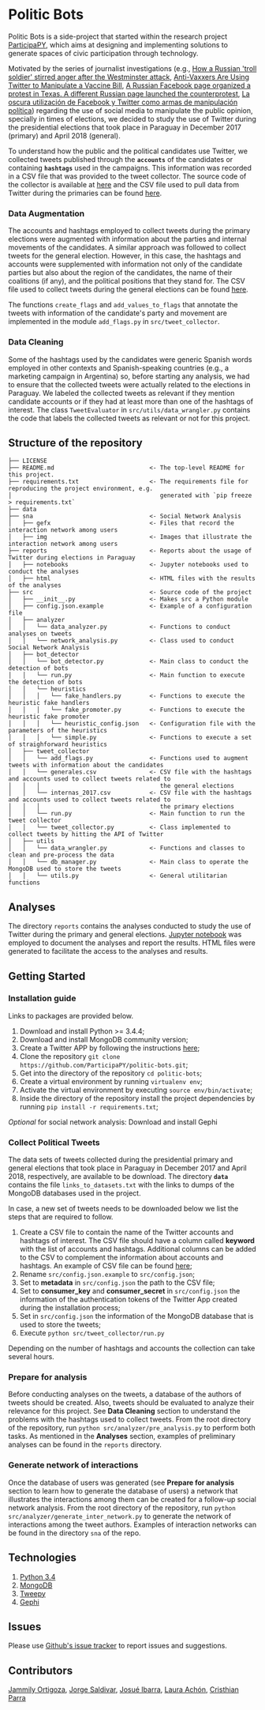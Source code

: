 # Politic Bots

Politic Bots is a side-project that started within the research project [ParticipaPY](http://participa.org.py/), which 
aims at designing and implementing solutions to generate spaces of civic participation through technology. 

Motivated by the series of journalist investigations (e.g., 
[How a Russian 'troll soldier' stirred anger after the Westminster attack](https://www.theguardian.com/uk-news/2017/nov/14/how-a-russian-troll-soldier-stirred-anger-after-the-westminster-attack), 
[Anti-Vaxxers Are Using Twitter to Manipulate a Vaccine Bill](https://www.wired.com/2015/06/antivaxxers-influencing-legislation/),
[A Russian Facebook page organized a protest in Texas. A different Russian page launched the counterprotest](https://www.texastribune.org/2017/11/01/russian-facebook-page-organized-protest-texas-different-russian-page-l/),
[La oscura utilización de Facebook y Twitter como armas de manipulación política](https://elpais.com/tecnologia/2017/10/19/actualidad/1508426945_013246.html)) 
regarding the use of social media to manipulate the public opinion, specially in times of elections, we decided to 
study the use of Twitter during the presidential elections that took place in Paraguay in
December 2017 (primary) and April 2018 (general).  

To understand how the public and the political candidates use Twitter, we collected tweets published through 
the **`accounts`** of the candidates or containing **`hashtags`** used in the campaigns. This information was 
recorded in a CSV file that was provided to the tweet collector. The source code of the collector is available at 
[here](https://github.com/ParticipaPY/politic-bots/blob/master/src/tweet_collector/twitter_api_manager.py) and the CSV 
file used to pull data from Twitter during the primaries can be found [here](https://github.com/ParticipaPY/politic-bots/blob/master/src/tweet_collector/internas_2017.csv).

### Data Augmentation

The accounts and hashtags employed to collect tweets during the primary elections were augmented with information about 
the parties and internal movements of the candidates. A similar approach was followed to collect tweets for the general election. However, in this case, the hashtags and 
accounts were supplemented with information not only of the candidate parties but also about the region of the 
candidates, the name of their coalitions (if any), and the political positions that they stand for. The CSV file used 
to collect tweets during the general elections can be found [here](https://github.com/ParticipaPY/politic-bots/blob/master/src/tweet_collector/generales.csv). 


The functions `create_flags` and `add_values_to_flags` that annotate the tweets with information of the 
candidate's party and movement are implemented in the module `add_flags.py` in `src/tweet_collector`.

### Data Cleaning

Some of the hashtags used by the candidates were generic Spanish words employed in other contexts and Spanish-speaking
countries (e.g., a marketing campaign in Argentina) so, before starting any analysis, we had to ensure that the collected
tweets were actually related to the elections in Paraguay. We labeled the collected tweets as relevant if they mention 
candidate accounts or if they had at least more than one of the hashtags of interest. The class `TweetEvaluator` in
`src/utils/data_wrangler.py` contains the code that labels the collected tweets as relevant or not for this project.

## Structure of the repository

```
├── LICENSE
├── README.md                           <- The top-level README for this project.
├── requirements.txt                    <- The requirements file for reproducing the project environment, e.g.
│                                          generated with `pip freeze > requirements.txt`
├── data
├── sna                                 <- Social Network Analysis
│   ├── gefx                            <- Files that record the interaction network among users
│   ├── img                             <- Images that illustrate the interaction network among users
├── reports                             <- Reports about the usage of Twitter during elections in Paraguay
│   ├── notebooks                       <- Jupyter notebooks used to conduct the analyses
│   ├── html                            <- HTML files with the results of the analyses
├── src                                 <- Source code of the project
│   ├── __init__.py                     <- Makes src a Python module
│   ├── config.json.example             <- Example of a configuration file
│   ├── analyzer                        
│   │   └── data_analyzer.py            <- Functions to conduct analyses on tweets
│   │   └── network_analysis.py         <- Class used to conduct Social Network Analysis
│   ├── bot_detector                    
│   │   └── bot_detector.py             <- Main class to conduct the detection of bots
│   │   └── run.py                      <- Main function to execute the detection of bots
│   │   └── heuristics                  
│   │   │   └── fake_handlers.py        <- Functions to execute the heuristic fake handlers
│   │   │   └── fake_promoter.py        <- Functions to execute the heuristic fake promoter
│   │   │   └── heuristic_config.json   <- Configuration file with the parameters of the heuristics
│   │   │   └── simple.py               <- Functions to execute a set of straighforward heuristics
│   ├── tweet_collector                 
│   │   └── add_flags.py                <- Functions used to augment tweets with information about the candidates
│   │   └── generales.csv               <- CSV file with the hashtags and accounts used to collect tweets related to 
│   │   │                                  the general elections
│   │   └── internas_2017.csv           <- CSV file with the hashtags and accounts used to collect tweets related to
│   │   │                                  the primary elections
│   │   └── run.py                      <- Main function to run the tweet collector
│   │   └── tweet_collector.py          <- Class implemented to collect tweets by hitting the API of Twitter
│   ├── utils
│   │   └── data_wrangler.py            <- Functions and classes to clean and pre-process the data  
│   │   └── db_manager.py               <- Main class to operate the MongoDB used to store the tweets
│   │   └── utils.py                    <- General utilitarian functions                 
```

## Analyses

The directory `reports` contains the analyses conducted to study the use of Twitter during the primary and general
elections. [Jupyter notebook](http://jupyter.org/) was employed to document the analyses and report the results. HTML
files were generated to facilitate the access to the analyses and results.

## Getting Started

### Installation guide

Links to packages are provided below.

1. Download and install Python >= 3.4.4;
2. Download and install MongoDB community version;
3. Create a Twitter APP by following the instructions [here](https://developer.twitter.com/en/docs/basics/developer-portal/guides/apps);
4. Clone the repository `git clone https://github.com/ParticipaPY/politic-bots.git`;
5. Get into the directory of the repository `cd politic-bots`;
6. Create a virtual environment by running `virtualenv env`;
7. Activate the virtual environment by executing `source env/bin/activate`;
8. Inside the directory of the repository install the project dependencies by running `pip install -r requirements.txt`;

*Optional* for social network analysis: Download and install Gephi  

### Collect Political Tweets

The data sets of tweets collected during the presidential primary and general elections that took place
in Paraguay in December 2017 and April 2018, respectively, are available to be download. The directory **`data`** contains
the file `links_to_datasets.txt` with the links to dumps of the MongoDB databases used in the project. 

In case, a new set of tweets needs to be downloaded below we list the steps that are required to follow.

 
1. Create a CSV file to contain the name of the Twitter accounts and hashtags of interest. The CSV file should have
a column called **keyword** with the list of accounts and hashtags. Additional columns can be added to the CSV to 
complement the information about accounts and hashtags. An example of CSV file can be found [here](https://github.com/ParticipaPY/politic-bots/blob/master/src/tweet_collector/internas2017.csv);
2. Rename `src/config.json.example` to `src/config.json`;
3. Set to **metadata** in `src/config.json` the path to the CSV file; 
4. Set to **consumer_key** and **consumer_secret** in `src/config.json` the information of the authentication tokens 
of the Twitter App created during the installation process;
6. Set in `src/config.json` the information of the MongoDB database that is used to store the tweets;
7. Execute `python src/tweet_collector/run.py`

Depending on the number of hashtags and accounts the collection can take several hours.

### Prepare for analysis

Before conducting analyses on the tweets, a database of the authors of tweets should be created. Also, tweets
should be evaluated to analyze their relevance for this project. See **Data Cleaning** section to understand
the problems with the hashtags used to collect tweets. From the root directory of the repository, run 
`python src/analyzer/pre_analysis.py` to perform both tasks. As mentioned in the **Analyses** section, examples of 
preliminary analyses can be found in the `reports` directory.

### Generate network of interactions

Once the database of users was generated (see **Prepare for analysis** section to learn how to generate the database 
of users) a network that illustrates the interactions among them can be created for a follow-up social network analysis.
From the root directory of the repository, run `python src/analyzer/generate_inter_network.py` to generate the network
of interactions among the tweet authors. Examples of interaction networks can be found in the directory `sna` of the 
repo.

## Technologies

1. [Python 3.4](https://www.python.org/downloads/)
2. [MongoDB](https://www.mongodb.com/download-center#community)
3. [Tweepy](https://github.com/tweepy/tweepy)
4. [Gephi](https://gephi.org/)

## Issues

Please use [Github's issue tracker](https://github.com/ParticipaPY/politic-bots/issues/new) to report issues and suggestions.

## Contributors

[Jammily Ortigoza](https://github.com/jammily), [Jorge Saldivar](https://github.com/joausaga), 
[Josué Ibarra](https://github.com/josueibarra95), [Laura Achón](https://github.com/lauraachon),
[Cristhian Parra](https://github.com/cdparra)